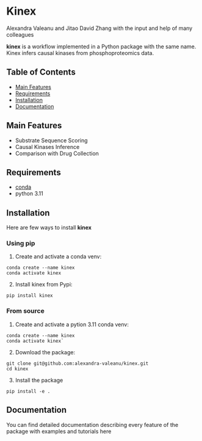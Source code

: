 # Kinex

Alexandra Valeanu and Jitao David Zhang with the input and help of many colleagues

**kinex** is a workflow implemented in a Python package with the same name. Kinex infers causal kinases from phosphoproteomics data.

## Table of Contents

- [Main Features](#main-features)
- [Requirements](#requirements)
- [Installation](#installation)
- [Documentation](#documentation)

## Main Features

- Substrate Sequence Scoring
- Causal Kinases Inference
- Comparison with Drug Collection

## Requirements

- [conda](https://docs.conda.io/en/latest/miniconda.html)
- python 3.11

## Installation

Here are few ways to install **kinex**

### Using pip

1. Create and activate a conda venv:

```
conda create --name kinex
conda activate kinex
```

2. Install kinex from Pypi:

```
pip install kinex
```

### From source

1. Create and activate a pytion 3.11 conda venv:

```
conda create --name kinex
conda activate kinex`
```

2. Download the package:

```
git clone git@github.com:alexandra-valeanu/kinex.git
cd kinex
```

3. Install the package

```
pip install -e .
```

## Documentation

You can find detailed documentation describing every feature of the package with examples and tutorials here
